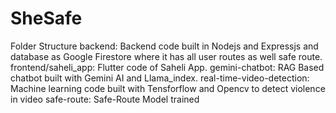 # SheSafe

Folder Structure
backend: Backend code built in Nodejs and Expressjs and database as Google Firestore where it has all user routes as well safe route.
frontend/saheli_app: Flutter code of Saheli App.
gemini-chatbot: RAG Based chatbot built with Gemini AI and Llama_index.
real-time-video-detection: Machine learning code built with Tensforflow and Opencv to detect violence in video
safe-route: Safe-Route Model trained

